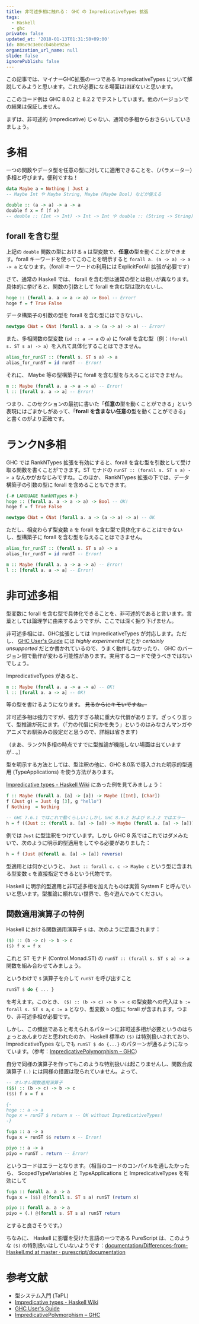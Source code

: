 ```yaml
---
title: 非可述多相に触れる： GHC の ImpredicativeTypes 拡張
tags:
  - Haskell
  - ghc
private: false
updated_at: '2018-01-13T01:31:58+09:00'
id: 806c9c3e0ccb46be92ae
organization_url_name: null
slide: false
ignorePublish: false
---
```

この記事では、マイナーGHC拡張の一つである ImpredicativeTypes について解説してみようと思います。これが必要になる場面はほぼないと思います。

ここのコード例は GHC 8.0.2 と 8.2.2 でテストしています。他のバージョンでの結果は保証しません。

まずは、非可述的 (impredicative) じゃない、通常の多相からおさらいしていきましょう。

# 多相

一つの関数やデータ型を任意の型に対してに適用できることを、（パラメーター）多相と呼びます。便利ですね！

```haskell
data Maybe a = Nothing | Just a
-- Maybe Int や Maybe String, Maybe (Maybe Bool) などが使える

double :: (a -> a) -> a -> a
double f x = f (f x)
-- double :: (Int -> Int) -> Int -> Int や double :: (String -> String) -> String -> String として使える
```

## forall を含む型

上記の `double` 関数の型における `a` は型変数で、**任意の**型を動くことができます。forall キーワードを使ってこのことを明示すると `forall a. (a -> a) -> a -> a` となります。（forall キーワードの利用には ExplicitForAll 拡張が必要です）

さて、通常の Haskell では、 forall を含む型は通常の型とは扱いが異なります。
具体的に挙げると、関数の引数として forall を含む型は取れないし、

```haskell
hoge :: (forall a. a -> a -> a) -> Bool -- Error!
hoge f = f True False
```

データ構築子の引数の型を forall を含む型にはできないし、

```haskell
newtype CNat = CNat (forall a. a -> (a -> a) -> a) -- Error!
```

また、多相関数の型変数 (`id :: a -> a` の `a`) に forall を含む型（例：`(forall s. ST s a) -> a`）を入れて具体化することはできません。

```haskell
alias_for_runST :: (forall s. ST s a) -> a
alias_for_runST = id runST -- Error!
```

それに、 Maybe 等の型構築子に forall を含む型を与えることはできません。

```haskell
m :: Maybe (forall a. a -> a -> a) -- Error!
l :: [forall a. a -> a] -- Error!
```

つまり、このセクションの最初に書いた「**任意の**型を動くことができる」という表現にはごまかしがあって、「**forall を含まない任意の**型を動くことができる」と書くのがより正確です。

# ランクN多相

GHC では RankNTypes 拡張を有効にすると、forall を含む型を引数として受け取る関数を書くことができます。ST モナドの `runST :: (forall s. ST s a) -> a` なんかがおなじみですね。このほか、 RankNTypes 拡張の下では、データ構築子の引数の型に forall を含めることもできます。

```haskell
{-# LANGUAGE RankNTypes #-}
hoge :: (forall a. a -> a -> a) -> Bool -- OK!
hoge f = f True False

newtype CNat = CNat (forall a. a -> (a -> a) -> a) -- OK
```

ただし、相変わらず型変数 a を forall を含む型で具体化することはできないし、型構築子に forall を含む型を与えることはできません。

```haskell
alias_for_runST :: (forall s. ST s a) -> a
alias_for_runST = id runST -- Error!

m :: Maybe (forall a. a -> a -> a) -- Error!
l :: [forall a. a -> a] -- Error!
```

# 非可述多相

型変数に forall を含む型で具体化できることを、非可述的であると言います。言葉としては論理学に由来するようですが、ここでは深く掘り下げません。

非可述多相には、GHC拡張としては ImpredicativeTypes が対応します。ただし、 [GHC User's Guide](https://downloads.haskell.org/~ghc/latest/docs/html/users_guide/glasgow_exts.html#impredicative-polymorphism) には *highly experimental* だとか *certainly unsupported* だとか書かれているので、うまく動作しなかったり、 GHC のバージョン間で動作が変わる可能性があります。実用するコードで使うべきではないでしょう。

ImpredicativeTypes があると、

```haskell
m :: Maybe (forall a. a -> a -> a) -- OK!
l :: [forall a. a -> a] -- OK!
```

等の型を書けるようになります。 ~~見るからにキモいですね。~~

非可述多相は強力ですが、強力すぎる故に重大な代償があります。ざっくり言って、型推論が死にます。（「力の代償に何かを失う」というのはみなさんマンガやアニメでお馴染みの設定だと思うので、詳細は省きます）

（まあ、ランクN多相の時点ですでに型推論が機能しない場面は出ていますが…。）

型を明示する方法としては、型注釈の他に、GHC 8.0系で導入された明示的型適用 (TypeApplications) を使う方法があります。

[Impredicative types - Haskell Wiki](https://wiki.haskell.org/Impredicative_types) にあった例を見てみましょう：

```haskell
f :: Maybe (forall a. [a] -> [a]) -> Maybe ([Int], [Char])
f (Just g) = Just (g [3], g "hello")
f Nothing  = Nothing

-- GHC 7.6.1 ではこれで動くらしい；しかし GHC 8.0.2 および 8.2.2 ではエラー
h = f ((Just :: (forall a. [a] -> [a]) -> Maybe (forall a. [a] -> [a])) reverse)
```

例では `Just` に型注釈をつけています。しかし GHC 8 系ではこれではダメみたいで、次のように明示的型適用をしてやる必要がありました：

```haskell
h = f (Just @(forall a. [a] -> [a]) reverse)
```

型適用とは何かというと、 `Just :: forall c. c -> Maybe c` という型に含まれる型変数 `c` を直接指定できるという代物です。

Haskell に明示的型適用と非可述多相を加えたものは実質 System F と呼んでいいと思います。型推論に頼れない世界で、色々遊んでみてください。

## 関数適用演算子の特例

Haskell における関数適用演算子 `$` は、次のように定義されます：

```haskell
($) :: (b -> c) -> b -> c
($) f x = f x
```

これと ST モナド (Control.Monad.ST) の `runST :: (forall s. ST s a) -> a` 関数を組み合わせてみましょう。

というわけで `$` 演算子を介して `runST` を呼び出すこと

```haskell
runST $ do { ... }
```

を考えます。このとき、 `($) :: (b -> c) -> b -> c` の型変数への代入は `b := forall s. ST s a`, `c := a` となり、型変数 `b` の型に forall が含まれます。つまり、非可述多相が必要です。

しかし、この頻出であると考えられるパターンに非可述多相が必要というのはちょっとあんまりだと思われたのか、 Haskell 標準の `($)` は特別扱いされており、 ImpredicativeTypes なしでも `runST $ do {...}` のパターンが通るようになっています。（参考：[ImpredicativePolymorphism – GHC](https://ghc.haskell.org/trac/ghc/wiki/ImpredicativePolymorphism)）

自分で同様の演算子を作ってもこのような特別扱いは起こりませんし、関数合成演算子 `(.)` には同様の措置は取られていません。よって、

```haskell
-- オレオレ関数適用演算子
($$) :: (b -> c) -> b -> c
($$) f x = f x

{-
hoge :: a -> a
hoge x = runST $ return x -- OK without ImpredicativeTypes!
-}

fuga :: a -> a
fuga x = runST $$ return x -- Error!

piyo :: a -> a
piyo = runST . return -- Error!
```

というコードはエラーとなります。（相当のコードのコンパイルを通したかったら、 ScopedTypeVariables と TypeApplications と ImpredicativeTypes を有効にして

```haskell
fuga :: forall a. a -> a
fuga x = ($$) @(forall s. ST s a) runST (return x)

piyo :: forall a. a -> a
piyo = (.) @(forall s. ST s a) runST return
```

とすると良さそうです。）

ちなみに、 Haskell に影響を受けた言語の一つである PureScript は、このような `($)` の特別扱いはしていないようです：[documentation/Differences-from-Haskell.md at master · purescript/documentation](https://github.com/purescript/documentation/blob/master/language/Differences-from-Haskell.md#no-special-treatment-of-)

# 参考文献

- 型システム入門 (TaPL)
- [Impredicative types - Haskell Wiki](https://wiki.haskell.org/Impredicative_types)
- [GHC User's Guide](https://downloads.haskell.org/~ghc/latest/docs/html/users_guide/glasgow_exts.html#impredicative-polymorphism)
- [ImpredicativePolymorphism – GHC](https://ghc.haskell.org/trac/ghc/wiki/ImpredicativePolymorphism)

